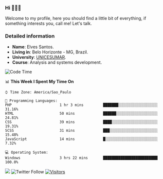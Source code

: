 


### Hi 🙋🏽‍♂️

Welcome to my profile, here you should find a little bit of everything, if something interests you, call me! Let's talk.

### Detailed information

* **Name**: Elves Santos.
* **Living in**: Belo Horizonte - MG, Brazil.
* **University**: [UNICESUMAR](https://venhaparaunicesumar.com.br/pos-graduacao).
* **Course**: Analysis and systems development.

<!--START_SECTION:waka-->
![Code Time](http://img.shields.io/badge/Code%20Time-16%20hrs%202%20mins-blue)

📊 **This Week I Spent My Time On** 

```text
⌚︎ Time Zone: America/Sao_Paulo

💬 Programming Languages: 
PHP                      1 hr 3 mins         ███████░░░░░░░░░░░░░░░░░░   31.16% 
HTML                     50 mins             ██████░░░░░░░░░░░░░░░░░░░   24.81% 
CSS                      39 mins             ████░░░░░░░░░░░░░░░░░░░░░   19.31% 
SCSS                     31 mins             ███░░░░░░░░░░░░░░░░░░░░░░   15.48% 
JavaScript               14 mins             █░░░░░░░░░░░░░░░░░░░░░░░░   7.32%

💻 Operating System: 
Windows                  3 hrs 22 mins       █████████████████████████   100.0%

```


<!--END_SECTION:waka-->


<a href="https://www.linkedin.com/in/e1vescmd/"  target="_blank"><img src="https://img.shields.io/badge/-LinkedIn-%230077B5?style=for-the-badge&logo=linkedin&logoColor=white" target="_blank"></a>
![Twitter Follow](https://img.shields.io/twitter/follow/e1vescmd?color=00aced&label=Twitter&style=for-the-badge)
[![Visitors](https://api.visitorbadge.io/api/visitors?path=https%3A%2F%2Fgithub.com%2Fe1vescmd&labelColor=%23697689&countColor=%23d9e3f0)](https://visitorbadge.io/status?path=https%3A%2F%2Fgithub.com%2Fe1vescmd)
